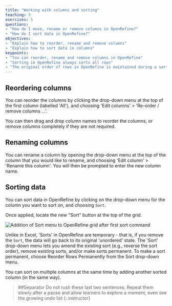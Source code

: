 ```yaml
---
title: "Working with columns and sorting"
teaching: 5
exercises: 5
questions:
- "How do I move, rename or remove columns in OpenRefine?"
- "How do I sort data in OpenRefine?"
objectives:
- "Explain how to reorder, rename and remove columns"
- "Explain how to sort data in columns"
keypoints:
- "You can reorder, rename and remove columns in OpenRefine"
- "Sorting in OpenRefine always sorts all rows"
- "The original order of rows in OpenRefine is maintained during a sort until you use the option to Reorder Rows Permanently from the Sort drop-down menu"
---
```


## Reordering columns
You can reorder the columns by clicking the drop-down menu at the top of the first column (labelled 'All'), and choosing 'Edit columns' > 'Re-order / remove columns …'.

You can then drag and drop column names to reorder the columns, or remove columns completely if they are not required.

## Renaming columns

You can rename a column by opening the drop-down menu at the top of the column that you would like to rename, and choosing 'Edit column' > 'Rename this column'. You will then be prompted to enter the new column name. 

## Sorting data
You can sort data in OpenRefine by clicking on the drop-down menu for the column you want to sort on, and choosing `Sort`.

Once applied, locate the new "Sort" button at the top of the grid.

![Addition of Sort menu to OpenRefine grid after first sort command](../assets/img/sort-menu-highlight.png)

Unlike in Excel, 'Sorts' in OpenRefine are temporary - that is, if you remove the `Sort`, the data will go back to its original 'unordered' state. The 'Sort' drop-down menu lets you amend the existing sort (e.g., reverse the sort order), remove existing sorts, and/or make sorts permanent. To make a sort permanent, choose Reorder Rows Permanently from the Sort drop-down menu.  

You can sort on multiple columns at the same time by adding another sorted column (in the same way).

>##Separator
>Do not rush these last two sentences. Repeat them slowly after a pause and allow learners to explore a moment, even see the growing undo list
{:.instructor}
